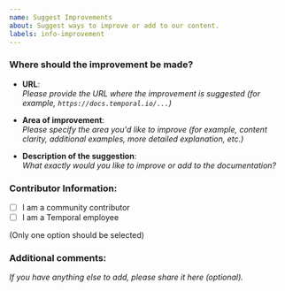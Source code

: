 ```yaml
---
name: Suggest Improvements
about: Suggest ways to improve or add to our content.
labels: info-improvement
---
```


### Where should the improvement be made?

- **URL**:  
  _Please provide the URL where the improvement is suggested (for example, `https://docs.temporal.io/...`)_

- **Area of improvement**:  
  _Please specify the area you'd like to improve (for example, content clarity, additional examples, more detailed explanation, etc.)_

- **Description of the suggestion**:  
  _What exactly would you like to improve or add to the documentation?_

### Contributor Information:
- [ ] I am a community contributor
- [ ] I am a Temporal employee

(Only one option should be selected)

### Additional comments:
_If you have anything else to add, please share it here (optional)._

